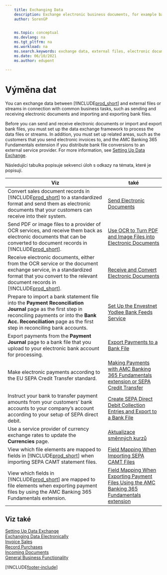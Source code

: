 ```yaml
---
    title: Exchanging Data
    description: Exchange electronic business documents, for example bank files, between Business Central and external parties. 
    author: SorenGP

    
    ms.topic: conceptual
    ms.devlang: na
    ms.tgt_pltfrm: na
    ms.workload: na
    ms.search.keywords: exchange data, external files, electronic documents, AMC Banking, OCT, SEPA
    ms.date: 06/10/2021
    ms.author: edupont

---
```

# Výměna dat
You can exchange data between [!INCLUDE[prod_short](includes/prod_short.md)] and external files or streams in connection with common business tasks, such as sending and receiving electronic documents and importing and exporting bank files.

Before you can send and receive electronic documents or import and export bank files, you must set up the data exchange framework to process the data files or streams. In addition, you must set up related areas, such as the customers that you send electronic invoices to, and the AMC Banking 365 Fundamentals extension if you distribute bank file conversions to an external service provider. For more information, see [Setting Up Data Exchange](across-set-up-data-exchange.md).

Následující tabulka popisuje sekvenci úloh s odkazy na témata, které je popisují.

| **Viz** | **také** |
|------------|-------------|  
| Convert sales document records in [!INCLUDE[prod_short](includes/prod_short.md)] to a standardized format and send them as electronic documents that your customers can receive into their system. | [Send Electronic Documents](sales-how-to-send-electronic-documents.md) |
| Send PDF or image files to a provider of OCR services, and receive them back as electronic documents that can be converted to document records in [!INCLUDE[prod_short](includes/prod_short.md)]. | [Use OCR to Turn PDF and Image Files into Electronic Documents](across-how-use-ocr-pdf-images-files.md) |
| Receive electronic documents, either from the OCR service or the document exchange service, in a standardized format that you convert to the relevant document records in [!INCLUDE[prod_short](includes/prod_short.md)]. | [Receive and Convert Electronic Documents](purchasing-how-to-receive-and-convert-electronic-documents.md) |
| Prepare to import a bank statement file into the **Payment Reconciliation Journal** page as the first step in reconciling payments or into the **Bank Acc. Reconciliation** page as the first step in reconciling bank accounts. | [Set Up the Envestnet Yodlee Bank Feeds Service](bank-how-setup-bank-statement-service.md) |
| Export payments from the **Payment Journal** page to a bank file that you upload to your electronic bank account for processing. | [Export Payments to a Bank File](finance-make-payments-with-bank-data-conversion-service-or-sepa-credit-transfer.md#exporting-payments-to-a-bank-file) |
| Make electronic payments according to the EU SEPA Credit Transfer standard. | [Making Payments with AMC Banking 365 Fundamentals extension or SEPA Credit Transfer](finance-make-payments-with-bank-data-conversion-service-or-sepa-credit-transfer.md) |
| Instruct your bank to transfer payment amounts from your customers’ bank accounts to your company’s account according to your setup of SEPA direct debit. | [Create SEPA Direct Debit Collection Entries and Export to a Bank File](finance-collect-payments-with-sepa-direct-debit.md#creating-sepa-direct-debit-collection-entries-and-export-to-a-bank-file) |
| Use a service provider of currency exchange rates to update the **Currencies** page. | [Aktualizace směnných kurzů](finance-how-update-currencies.md) |
| View which file elements are mapped to fields in [!INCLUDE[prod_short](includes/prod_short.md)] when importing SEPA CAMT statement files. | [Field Mapping When Importing SEPA CAMT Files](across-field-mapping-when-importing-sepa-camt-files.md) |
| View which fields in [!INCLUDE[prod_short](includes/prod_short.md)] are mapped to file elements when exporting payment files by using the AMC Banking 365 Fundamentals extension. | [Field Mapping When Exporting Payment Files Using the AMC Banking 365 Fundamentals extension](across-field-mapping-when-exporting-payment-files-using-bank-data-conversion-service.md) |

## Viz také
[Setting Up Data Exchange](across-set-up-data-exchange.md)  
[Exchanging Data Electronically](across-data-exchange.md)  
[Invoice Sales](sales-how-invoice-sales.md)   
[Record Purchases](purchasing-how-record-purchases.md)  
[Incoming Documents](across-income-documents.md)  
[General Business Functionality](ui-across-business-areas.md)


[!INCLUDE[footer-include](includes/footer-banner.md)]